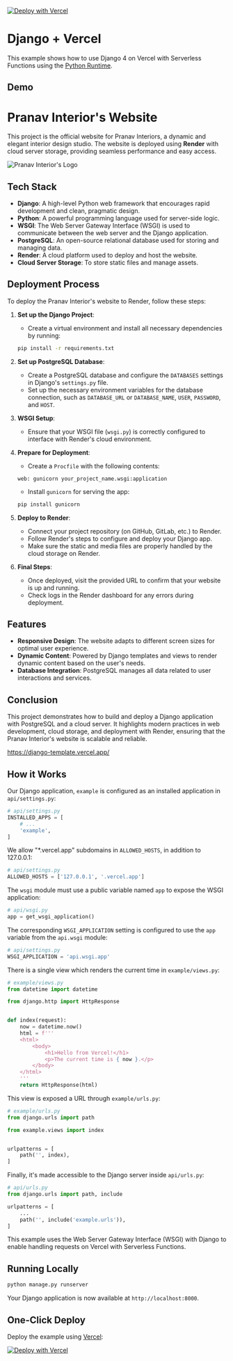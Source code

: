 [![Deploy with Vercel](https://vercel.com/button)](https://vercel.com/new/clone?repository-url=https%3A%2F%2Fgithub.com%2Fvercel%2Fexamples%2Ftree%2Fmain%2Fpython%2Fdjango&demo-title=Django%20%2B%20Vercel&demo-description=Use%20Django%204%20on%20Vercel%20with%20Serverless%20Functions%20using%20the%20Python%20Runtime.&demo-url=https%3A%2F%2Fdjango-template.vercel.app%2F&demo-image=https://assets.vercel.com/image/upload/v1669994241/random/django.png)

# Django + Vercel

This example shows how to use Django 4 on Vercel with Serverless Functions using the [Python Runtime](https://vercel.com/docs/concepts/functions/serverless-functions/runtimes/python).

## Demo
# Pranav Interior's Website

This project is the official website for Pranav Interiors, a dynamic and elegant interior design studio. The website is deployed using **Render** with cloud server storage, providing seamless performance and easy access.

![Pranav Interior's Logo](https://i.postimg.cc/sgbpMkLX/Black-Yellow-Thin-Interior-Design-Studio-Logo.png)

## Tech Stack

- **Django**: A high-level Python web framework that encourages rapid development and clean, pragmatic design.
- **Python**: A powerful programming language used for server-side logic.
- **WSGI**: The Web Server Gateway Interface (WSGI) is used to communicate between the web server and the Django application.
- **PostgreSQL**: An open-source relational database used for storing and managing data.
- **Render**: A cloud platform used to deploy and host the website.
- **Cloud Server Storage**: To store static files and manage assets.

## Deployment Process

To deploy the Pranav Interior's website to Render, follow these steps:

1. **Set up the Django Project**: 
    - Create a virtual environment and install all necessary dependencies by running:
    ```bash
    pip install -r requirements.txt
    ```

2. **Set up PostgreSQL Database**: 
    - Create a PostgreSQL database and configure the `DATABASES` settings in Django's `settings.py` file.
    - Set up the necessary environment variables for the database connection, such as `DATABASE_URL` or `DATABASE_NAME`, `USER`, `PASSWORD`, and `HOST`.

3. **WSGI Setup**: 
    - Ensure that your WSGI file (`wsgi.py`) is correctly configured to interface with Render's cloud environment.

4. **Prepare for Deployment**:
    - Create a `Procfile` with the following contents:
    ```
    web: gunicorn your_project_name.wsgi:application
    ```
    - Install `gunicorn` for serving the app:
    ```bash
    pip install gunicorn
    ```

5. **Deploy to Render**:
    - Connect your project repository (on GitHub, GitLab, etc.) to Render.
    - Follow Render's steps to configure and deploy your Django app.
    - Make sure the static and media files are properly handled by the cloud storage on Render.

6. **Final Steps**:
    - Once deployed, visit the provided URL to confirm that your website is up and running.
    - Check logs in the Render dashboard for any errors during deployment.

## Features

- **Responsive Design**: The website adapts to different screen sizes for optimal user experience.
- **Dynamic Content**: Powered by Django templates and views to render dynamic content based on the user's needs.
- **Database Integration**: PostgreSQL manages all data related to user interactions and services.

## Conclusion

This project demonstrates how to build and deploy a Django application with PostgreSQL and a cloud server. It highlights modern practices in web development, cloud storage, and deployment with Render, ensuring that the Pranav Interior's website is scalable and reliable.

https://django-template.vercel.app/

## How it Works

Our Django application, `example` is configured as an installed application in `api/settings.py`:

```python
# api/settings.py
INSTALLED_APPS = [
    # ...
    'example',
]
```

We allow "\*.vercel.app" subdomains in `ALLOWED_HOSTS`, in addition to 127.0.0.1:

```python
# api/settings.py
ALLOWED_HOSTS = ['127.0.0.1', '.vercel.app']
```

The `wsgi` module must use a public variable named `app` to expose the WSGI application:

```python
# api/wsgi.py
app = get_wsgi_application()
```

The corresponding `WSGI_APPLICATION` setting is configured to use the `app` variable from the `api.wsgi` module:

```python
# api/settings.py
WSGI_APPLICATION = 'api.wsgi.app'
```

There is a single view which renders the current time in `example/views.py`:

```python
# example/views.py
from datetime import datetime

from django.http import HttpResponse


def index(request):
    now = datetime.now()
    html = f'''
    <html>
        <body>
            <h1>Hello from Vercel!</h1>
            <p>The current time is { now }.</p>
        </body>
    </html>
    '''
    return HttpResponse(html)
```

This view is exposed a URL through `example/urls.py`:

```python
# example/urls.py
from django.urls import path

from example.views import index


urlpatterns = [
    path('', index),
]
```

Finally, it's made accessible to the Django server inside `api/urls.py`:

```python
# api/urls.py
from django.urls import path, include

urlpatterns = [
    ...
    path('', include('example.urls')),
]
```

This example uses the Web Server Gateway Interface (WSGI) with Django to enable handling requests on Vercel with Serverless Functions.

## Running Locally

```bash
python manage.py runserver
```

Your Django application is now available at `http://localhost:8000`.

## One-Click Deploy

Deploy the example using [Vercel](https://vercel.com?utm_source=github&utm_medium=readme&utm_campaign=vercel-examples):

[![Deploy with Vercel](https://vercel.com/button)](https://vercel.com/new/clone?repository-url=https%3A%2F%2Fgithub.com%2Fvercel%2Fexamples%2Ftree%2Fmain%2Fpython%2Fdjango&demo-title=Django%20%2B%20Vercel&demo-description=Use%20Django%204%20on%20Vercel%20with%20Serverless%20Functions%20using%20the%20Python%20Runtime.&demo-url=https%3A%2F%2Fdjango-template.vercel.app%2F&demo-image=https://assets.vercel.com/image/upload/v1669994241/random/django.png)
